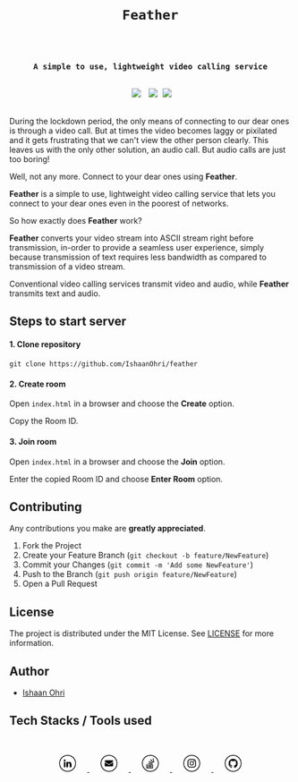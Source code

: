 <code>
  <h1 align="center">Feather</h1>
  <h3 align="center">A simple to use, lightweight video calling service</h3>
</code>

<div align="center">
  <img src="https://img.shields.io/github/repo-size/IshaanOhri/feather?logo=github" hspace="5">
  <img src="https://img.shields.io/github/license/IshaanOhri/feather" hspace="5">
  <img src="https://img.shields.io/github/last-commit/IshaanOhri/feather?logo=git">
</div>

<br>

<p align="center">

During the lockdown period, the only means of connecting to our dear ones is through a video call. But at times the video becomes laggy or pixilated and it gets frustrating that we can't view the other person clearly. This leaves us with the only other solution, an audio call. But audio calls are just too boring!

Well, not any more. Connect to your dear ones using <b>Feather</b>.

<b>Feather</b> is a simple to use, lightweight video calling service that lets you connect to your dear ones even in the poorest of networks.

So how exactly does <b>Feather</b> work?

<b>Feather</b> converts your video stream into ASCII stream right before transmission, in-order to provide a seamless user experience, simply because transmission of text requires less bandwidth as compared to transmission of a video stream.

Conventional video calling services transmit video and audio, while <b>Feather</b> transmits text and audio.
</p>

## Steps to start server

#### 1. Clone repository

```
git clone https://github.com/IshaanOhri/feather
```
#### 2. Create room

Open `index.html` in a browser and choose the **Create** option.

Copy the Room ID.

#### 3. Join room

Open `index.html` in a browser and choose the **Join** option.

Enter the copied Room ID and choose **Enter Room** option.

## Contributing

Any contributions you make are **greatly appreciated**.

1. Fork the Project
2. Create your Feature Branch (`git checkout -b feature/NewFeature`)
3. Commit your Changes (`git commit -m 'Add some NewFeature'`)
4. Push to the Branch (`git push origin feature/NewFeature`)
5. Open a Pull Request

## License

The project is distributed under the MIT License. See [LICENSE](https://github.com/IshaanOhri/feather/blob/master/LICENSE) for more information.

## Author

- [Ishaan Ohri](https://github.com/IshaanOhri)

## Tech Stacks / Tools used

<p>
</p>

<br>

<p align="center">
  <a href="https://www.linkedin.com/in/ishaanohri/">
    <img src="https://github.com/IshaanOhri/IshaanOhri/blob/master/assets/linkedin.png" width="30" height="30" hspace="20">
  </a>

  <a href="mailto:ishaan99ohri@gmail.com">
    <img src="https://github.com/IshaanOhri/IshaanOhri/blob/master/assets/mail.png" width="30" height="30" hspace="20">
  </a>

  <a href="https://stackoverflow.com/users/11712463/ishaan-ohri">
    <img src="https://github.com/IshaanOhri/IshaanOhri/blob/master/assets/stackoverflow.png" width="30" height="30" hspace="20">
  </a>

  <a href="https://www.instagram.com/ohri_8/">
    <img src="https://github.com/IshaanOhri/IshaanOhri/blob/master/assets/instagram.png" width="30" height="30" hspace="20">
  </a>

  <a href="https://github.com/IshaanOhri">
    <img src="https://github.com/IshaanOhri/IshaanOhri/blob/master/assets/github.png" width="30" height="30" hspace="20">
  </a>
</p>
